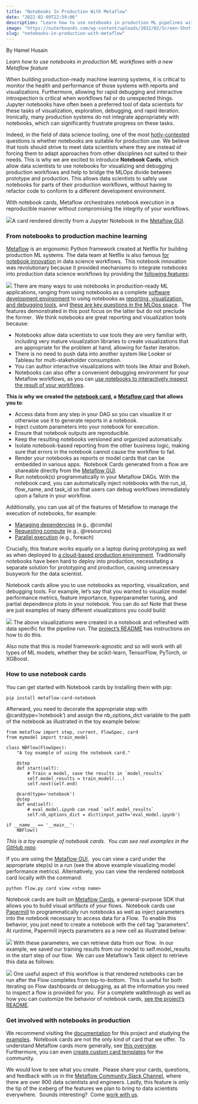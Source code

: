 ```yaml
---
title: "Notebooks In Production With Metaflow"
date: "2022-02-09T22:59:06"
description: "Learn how to use notebooks in production ML pipelines with a new Metaflow feature. This is model framework-agnostic and so will work with all types of ML models, whether they be scikit-learn, TensorFlow, PyTorch, or XGBoost."
image: "https://outerbounds.com/wp-content/uploads/2022/02/Screen-Shot-2022-02-09-at-12.45.20-pm-1024x525.png"
slug: "notebooks-in-production-with-metaflow"
---
```



By Hamel Husain


*Learn how to use notebooks in production ML workflows with a new Metaflow feature*


When building production-ready machine learning systems, it is critical to monitor the health and performance of those systems with reports and visualizations. Furthermore, allowing for rapid debugging and interactive introspection is critical when workflows fail or do unexpected things. Jupyter notebooks have often been a preferred tool of data scientists for these tasks of visualization, exploration, debugging, and rapid iteration.  Ironically, many production systems do not integrate appropriately with notebooks, which can significantly frustrate progress on these tasks.


Indeed, in the field of data science tooling, one of the most [hotly-contested](https://mlops.community/jupyter-notebooks-in-production/) questions is whether notebooks are suitable for production use. We believe that tools should strive to meet data scientists where they are instead of forcing them to adapt approaches from other disciplines not suited to their needs. This is why we are excited to introduce **Notebook Cards**, which allow data scientists to use notebooks for visualizing and debugging production workflows and help to bridge the MLOps divide between prototype and production. This allows data scientists to safely use notebooks for parts of their production workflows, without having to refactor code to conform to a different development environment. 


With notebook cards, Metaflow orchestrates notebook execution in a reproducible manner without compromising the integrity of your workflows.


![](https://lh4.googleusercontent.com/-8XLZezB4E7s64BQcu-KTZO0VWh4VyKXpNhVwzSqPSgrAC_3qu62OZ-fleSr5mGRqPYTcEm5ed_ZKx8o6W0o2JIQea1kCemhuX5cZMMZRRtumGi0yf0mIp3DJWvDzKGpUR9GP8ug)A card rendered directly from a Jupyter Notebook in the [Metaflow GUI](https://netflixtechblog.com/open-sourcing-a-monitoring-gui-for-metaflow-75ff465f0d60).

### From notebooks to production machine learning


[Metaflow](https://docs.metaflow.org/) is an ergonomic Python framework created at Netflix for building production ML systems. The data team at Netflix is also famous [for notebook innovation](https://netflixtechblog.com/notebook-innovation-591ee3221233) in data science workflows.  This notebook innovation was revolutionary because it provided mechanisms to integrate notebooks into production data science workflows by providing the [following features](https://netflixtechblog.com/scheduling-notebooks-348e6c14cfd6):


![](https://lh5.googleusercontent.com/SANnJj9aVoAToY6DbwTWkSZzfifaLw5EFziI9xKmG5-66Fh3kCyNeSLJmfkYVVr0dDaSX4xYRImOQT5U4KfvxSndEk2C1mpXPX12tIwFSDR86KTTBWu1ryLGT01HWrvtYU3qfVA1)
There are many ways to use notebooks in production-ready ML applications, ranging from using notebooks as a complete [software development environment](https://nbdev.fast.ai/) to using notebooks as [reporting, visualization, and debugging tools](https://netflixtechblog.com/scheduling-notebooks-348e6c14cfd6), and [these are key questions in the MLOps space](https://outerbounds.com/blog/mlops-vs-devops/).  The features demonstrated in this post focus on the latter but do not preclude the former.  We think notebooks are great reporting and visualization tools because:


* Notebooks allow data scientists to use tools they are very familiar with, including very mature visualization libraries to create visualizations that are appropriate for the problem at hand, allowing for faster iteration.
* There is no need to push data into another system like Looker or Tableau for multi-stakeholder consumption.
* You can author interactive visualizations with tools like Altair and Bokeh.
* Notebooks can also offer a convenient debugging environment for your Metaflow workflows, as you can [use notebooks to interactively inspect the result of your workflows](https://docs.metaflow.org/metaflow/debugging#inspecting-data-with-a-notebook).


**This is why we created the** [**notebook card**](https://github.com/outerbounds/metaflow-card-notebook)**, a** [**Metaflow card**](https://outerbounds.com/blog/integrating-pythonic-visual-reports-into-ml-pipelines/) **that allows you to**:


* Access data from any step in your DAG so you can visualize it or otherwise use it to generate reports in a notebook.
* Inject custom parameters into your notebook for execution.
* Ensure that notebook outputs are reproducible.
* Keep the resulting notebooks versioned and organized automatically.
* Isolate notebook-based reporting from the other business logic, making sure that errors in the notebook cannot cause the workflow to fail.
* Render your notebooks as reports or model cards that can be embedded in various apps.  Notebook Cards generated from a flow are shareable directly from the [Metaflow GUI](https://netflixtechblog.com/open-sourcing-a-monitoring-gui-for-metaflow-75ff465f0d60).
* Run notebook(s) programmatically in your Metaflow DAGs. With the notebook card, you can automatically inject notebooks with the run\_id, flow\_name, and task\_id so that users can debug workflows immediately upon a failure in your workflow.


Additionally, you can use all of the features of Metaflow to manage the execution of notebooks, for example:


* [Managing dependencies](https://docs.metaflow.org/metaflow/dependencies) (e.g., @conda)
* [Requesting compute](https://docs.metaflow.org/metaflow/scaling) (e.g., @resources)
* [Parallel execution](https://docs.metaflow.org/metaflow/basics#foreach) (e.g., foreach)


Crucially, this feature works equally on a laptop during prototyping as well as when deployed to [a cloud-based production environment](https://docs.metaflow.org/going-to-production-with-metaflow/scheduling-metaflow-flows). Traditionally notebooks have been hard to deploy into production, necessitating a separate solution for prototyping and production, causing unnecessary busywork for the data scientist.  


Notebook cards allow you to use notebooks as reporting, visualization, and debugging tools. For example, let’s say that you wanted to visualize model performance metrics, feature importance, hyperparameter tuning, and partial dependence plots in your notebook. You can do so! Note that these are just examples of many different visualizations you could build:


![](https://lh6.googleusercontent.com/y5Qfu8F8MWrOtR7693B9JKraTXNKQQeRMNArTJ2_6vqaJb54YDkGEZ1bM67s4sXWwtzwSRKHSU0g6U04iaywfWKZy7MSIrdtB7QVSgqMJTyxYAmbNwxlzaneIxDK6vtPe0PBlWj3)
The above visualizations were created in a notebook and refreshed with data specific for the pipeline run. The [project’s README](https://github.com/outerbounds/metaflow-card-notebook) has instructions on how to do this.


Also note that this is model framework-agnostic and so will work with all types of ML models, whether they be scikit-learn, TensorFlow, PyTorch, or XGBoost.


### How to use notebook cards


You can get started with Notebook cards by installing them with pip:



```
pip install metaflow-card-notebook
```

Afterward, you need to decorate the appropriate step with @card(type=’notebook’) and assign the nb\_options\_dict variable to the path of the notebook as illustrated in the toy example below:



```
from metaflow import step, current, FlowSpec, card
from mymodel import train_model

class NBFlow(FlowSpec):
    "A toy example of using the notebook card."

    @step
    def start(self):
        # Train a model, save the results in `model_results`
        self.model_results = train_model(...)
        self.next(self.end)

    @card(type='notebook')
    @step
    def end(self):
        # eval_model.ipynb can read `self.model_results`
        self.nb_options_dict = dict(input_path='eval_model.ipynb')

if __name__ == '__main__':
    NBFlow()

```

*This is a toy example of notebook cards.  You can see real examples in the* [*GitHub repo*](https://github.com/outerbounds/metaflow-card-notebook)*.*


If you are using the [Metaflow GUI](https://netflixtechblog.com/open-sourcing-a-monitoring-gui-for-metaflow-75ff465f0d60),  you can view a card under the appropriate step(s) in a run (see the above example visualizing model performance metrics). Alternatively, you can view the rendered notebook card locally with the command:



```
python flow.py card view <step name>
```

Notebook cards are built on [Metaflow Cards](https://docs.metaflow.org/metaflow/visualizing-results), a general-purpose SDK that allows you to build visual artifacts of your flows.  Notebook cards use [Papermill](https://papermill.readthedocs.io/en/latest/index.html) to programmatically run notebooks as well as inject parameters into the notebook necessary to access data for a Flow.  To enable this behavior, you just need to create a notebook with the cell tag “parameters”.  At runtime, Papermill injects parameters as a new cell as illustrated below:


![](https://lh5.googleusercontent.com/Ug0gWo_tjvED_lw_EAbaEMsvxMz4ByiJxaxY3EJKV4iUyfu_NJjL1zeG_2lzl4EM-EkMNgUsbOPioaLFIpegwN-BfxgPSH8EZy5xtY9Y5Bc3bObvIgFha9noCxzmX5ZJjnBYSSqN)
With these parameters, we can retrieve data from our flow.  In our example, we saved our training results from our model to self.model\_results in the start step of our flow.  We can use Metaflow’s Task object to retrieve this data as follows:


![](https://lh5.googleusercontent.com/BzBxut9lbxwn-SjuPqu7E3d3SvUhA4QJPCLT52VZd5yW8SwnGjderrGPI425L1Dr8OqO8YT1Kvw4mFB0A6KYUDo64P-JfZhrKsk53m9RdsDFJvrg68wzi3bFg-XZAu6B3FjU1yy8)
One useful aspect of this workflow is that rendered notebooks can be run after the Flow completes from top-to-bottom.  This is useful for both iterating on Flow dashboards or debugging, as all the information you need to inspect a flow is provided for you.  For a complete walkthrough as well as how you can customize the behavior of notebook cards, [see the project’s README](https://github.com/outerbounds/metaflow-card-notebook).


### Get involved with notebooks in production


We recommend visiting the [documentation](https://github.com/outerbounds/metaflow-card-notebook) for this project and studying the [examples](https://github.com/outerbounds/metaflow-card-notebook/tree/main/examples).  Notebook cards are not the only kind of card that we offer.  To understand Metaflow cards more generally, see [this overview](https://docs.metaflow.org/metaflow/visualizing-results).   Furthermore, you can even [create custom card templates](https://docs.metaflow.org/metaflow/visualizing-results/advanced-shareable-cards-with-card-templates) for the community.


We would love to see what you create.  Please share your cards, questions, and feedback with us in the [Metaflow Community Slack Channel](http://slack.outerbounds.co), where there are over 900 data scientists and engineers. Lastly, this feature is only the tip of the iceberg of the features we plan to bring to data scientists everywhere.  Sounds interesting?  Come [work with us](https://outerbounds.com/workwithus/).


